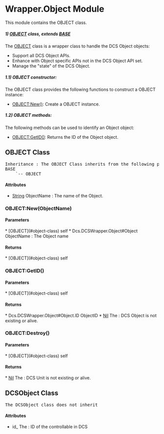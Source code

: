 # Wrapper.Object Module
This module contains the OBJECT class.

##### 1) [OBJECT](#object-class) class, extends [BASE](#base-class)

The [OBJECT](#object-class) class is a wrapper class to handle the DCS Object objects:

* Support all DCS Object APIs.
* Enhance with Object specific APIs not in the DCS Object API set.
* Manage the "state" of the DCS Object.

##### 1.1) OBJECT constructor:

The OBJECT class provides the following functions to construct a OBJECT instance:

* [OBJECT:New()](#object-new-objectname): Create a OBJECT instance.

##### 1.2) OBJECT methods:

The following methods can be used to identify an Object object:

* [OBJECT:GetID()](#object-getid): Returns the ID of the Object object.



## OBJECT Class
<pre>
Inheritance : The OBJECT Class inherits from the following parents :
BASE
	`-- OBJECT
</pre>

<h4> Attributes </h4>

* <u>String</u> ObjectName : The name of the Object.


### OBJECT:New(ObjectName)

<h4> Parameters </h4>
* [OBJECT](#object-class)
self
* Dcs.DCSWrapper.Object#Object ObjectName : The Object name

<h4> Returns </h4>
* [OBJECT](#object-class)
self


### OBJECT:GetID()

<h4> Parameters </h4>
* [OBJECT](#object-class) self

<h4> Returns </h4>
* Dcs.DCSWrapper.Object#Object.ID ObjectID
* <u>Nil</u> The : DCS Object is not existing or alive.


### OBJECT:Destroy()

<h4> Parameters </h4>
* [OBJECT](#object-class)
self

<h4> Returns </h4>
* <u>Nil</u> The : DCS Unit is not existing or alive.


## DCSObject Class
<pre>
The DCSObject class does not inherit
</pre>

<h4> Attributes </h4>

* id_ The : ID of the controllable in DCS


